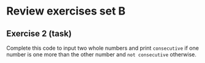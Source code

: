 # Review exercises set B
## Exercise 2 (task)

Complete this code to input two whole numbers and print `consecutive` if one number is one more than the other number and `not consecutive` otherwise.
